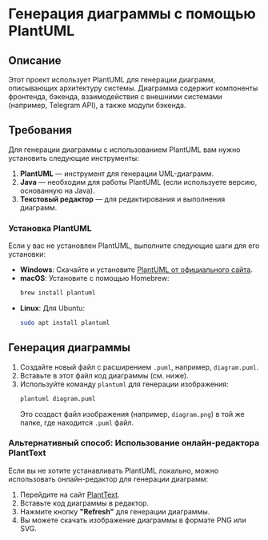 # Генерация диаграммы с помощью PlantUML

## Описание
Этот проект использует PlantUML для генерации диаграмм, описывающих архитектуру системы. Диаграмма содержит компоненты фронтенда, бэкенда, взаимодействия с внешними системами (например, Telegram API), а также модули бэкенда.

## Требования
Для генерации диаграммы с использованием PlantUML вам нужно установить следующие инструменты:

1. **PlantUML** — инструмент для генерации UML-диаграмм. 
2. **Java** — необходим для работы PlantUML (если используете версию, основанную на Java).
3. **Текстовый редактор** — для редактирования и выполнения диаграмм.

### Установка PlantUML

Если у вас не установлен PlantUML, выполните следующие шаги для его установки:

- **Windows**: Скачайте и установите [PlantUML от официального сайта](http://plantuml.com/download).
- **macOS**: Установите с помощью Homebrew:
    ```bash
    brew install plantuml
    ```
- **Linux**: Для Ubuntu:
    ```bash
    sudo apt install plantuml
    ```

## Генерация диаграммы

1. Создайте новый файл с расширением `.puml`, например, `diagram.puml`.
2. Вставьте в этот файл код диаграммы (см. ниже).
3. Используйте команду `plantuml` для генерации изображения:
    ```bash
    plantuml diagram.puml
    ```
    Это создаст файл изображения (например, `diagram.png`) в той же папке, где находится `.puml` файл.

### Альтернативный способ: Использование онлайн-редактора PlantText

Если вы не хотите устанавливать PlantUML локально, можно использовать онлайн-редактор для генерации диаграмм:

1. Перейдите на сайт [PlantText](https://www.planttext.com/).
2. Вставьте код диаграммы в редактор.
3. Нажмите кнопку **"Refresh"** для генерации диаграммы.
4. Вы можете скачать изображение диаграммы в формате PNG или SVG.

